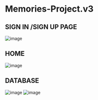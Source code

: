 # Memories-Project.v3
## SIGN IN /SIGN UP PAGE
![image](https://github.com/vlantonakos/Memories-Project.v3/assets/107072477/37eb9222-4bd9-4771-bffa-69a5a485ae27)
## HOME
![image](https://github.com/vlantonakos/Memories-Project.v3/assets/107072477/9c3893cf-1b90-42eb-aae9-19506d4d9d37)
## DATABASE
![image](https://github.com/vlantonakos/Memories-Project.v3/assets/107072477/58ca644e-aec2-4b5b-83ff-32d40dbd5348)
![image](https://github.com/vlantonakos/Memories-Project.v3/assets/107072477/b2799431-54b2-46e1-94f2-7306bc03929b)


